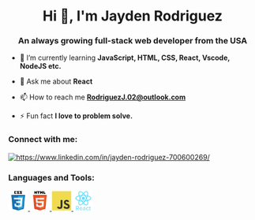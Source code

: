 <h1 align="center">Hi 👋, I'm Jayden Rodriguez</h1>
<h3 align="center">An always growing full-stack web developer from the USA</h3>

- 🌱 I’m currently learning **JavaScript, HTML, CSS, React, Vscode, NodeJS etc.**

- 💬 Ask me about **React**

- 📫 How to reach me **RodriguezJ.02@outlook.com**

- ⚡ Fun fact **I love to problem solve.**

<h3 align="left">Connect with me:</h3>
<p align="left">
<a href="https://linkedin.com/in/https://www.linkedin.com/in/jayden-rodriguez-700600269/" target="blank"><img align="center" src="https://raw.githubusercontent.com/rahuldkjain/github-profile-readme-generator/master/src/images/icons/Social/linked-in-alt.svg" alt="https://www.linkedin.com/in/jayden-rodriguez-700600269/" height="30" width="40" /></a>
</p>

<h3 align="left">Languages and Tools:</h3>
<p align="left"> <a href="https://www.w3schools.com/css/" target="_blank" rel="noreferrer"> <img src="https://raw.githubusercontent.com/devicons/devicon/master/icons/css3/css3-original-wordmark.svg" alt="css3" width="40" height="40"/> </a> <a href="https://www.w3.org/html/" target="_blank" rel="noreferrer"> <img src="https://raw.githubusercontent.com/devicons/devicon/master/icons/html5/html5-original-wordmark.svg" alt="html5" width="40" height="40"/> </a> <a href="https://developer.mozilla.org/en-US/docs/Web/JavaScript" target="_blank" rel="noreferrer"> <img src="https://raw.githubusercontent.com/devicons/devicon/master/icons/javascript/javascript-original.svg" alt="javascript" width="40" height="40"/> </a> <a href="https://reactjs.org/" target="_blank" rel="noreferrer"> <img src="https://raw.githubusercontent.com/devicons/devicon/master/icons/react/react-original-wordmark.svg" alt="react" width="40" height="40"/> </a> </p>

